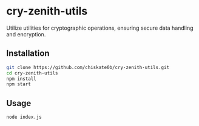 # cry-zenith-utils

Utilize utilities for cryptographic operations, ensuring secure data handling and encryption.

## Installation

```bash
git clone https://github.com/chiskate0b/cry-zenith-utils.git
cd cry-zenith-utils
npm install
npm start
```

## Usage
```bash
node index.js
```
